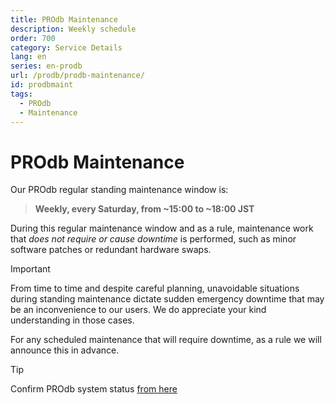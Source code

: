 ```yaml
---
title: PROdb Maintenance
description: Weekly schedule
order: 700
category: Service Details
lang: en
series: en-prodb
url: /prodb/prodb-maintenance/
id: prodbmaint
tags:
  - PROdb
  - Maintenance
---
```


# PROdb Maintenance

Our PROdb regular standing maintenance window is:

> **Weekly, every Saturday, from ~15:00 to ~18:00 JST** 

During this regular maintenance window and as a rule, maintenance work that _does not require or cause downtime_ is performed, such as minor software patches or redundant hardware swaps.  

> [!IMPORTANT]
> From time to time and despite careful planning, unavoidable situations during standing maintenance dictate sudden emergency downtime that may be an inconvenience to our users. We do appreciate your kind understanding in those cases. 

For any scheduled maintenance that will require downtime, as a rule we will announce this in advance. 

> [!TIP]
> Confirm PROdb system status [from here](https://updown.io/94fd)
